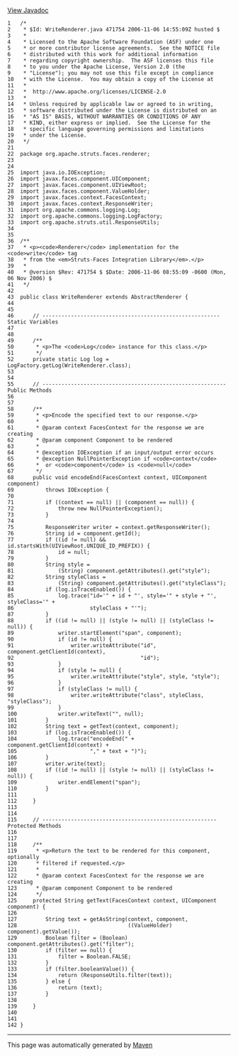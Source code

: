 [View Javadoc](../../../../../../apidocs/org/apache/struts/faces/renderer/WriteRenderer.html.md)


    1   /*
    2    * $Id: WriteRenderer.java 471754 2006-11-06 14:55:09Z husted $
    3    *
    4    * Licensed to the Apache Software Foundation (ASF) under one
    5    * or more contributor license agreements.  See the NOTICE file
    6    * distributed with this work for additional information
    7    * regarding copyright ownership.  The ASF licenses this file
    8    * to you under the Apache License, Version 2.0 (the
    9    * "License"); you may not use this file except in compliance
    10   * with the License.  You may obtain a copy of the License at
    11   *
    12   *  http://www.apache.org/licenses/LICENSE-2.0
    13   *
    14   * Unless required by applicable law or agreed to in writing,
    15   * software distributed under the License is distributed on an
    16   * "AS IS" BASIS, WITHOUT WARRANTIES OR CONDITIONS OF ANY
    17   * KIND, either express or implied.  See the License for the
    18   * specific language governing permissions and limitations
    19   * under the License.
    20   */
    21  
    22  package org.apache.struts.faces.renderer;
    23  
    24  
    25  import java.io.IOException;
    26  import javax.faces.component.UIComponent;
    27  import javax.faces.component.UIViewRoot;
    28  import javax.faces.component.ValueHolder;
    29  import javax.faces.context.FacesContext;
    30  import javax.faces.context.ResponseWriter;
    31  import org.apache.commons.logging.Log;
    32  import org.apache.commons.logging.LogFactory;
    33  import org.apache.struts.util.ResponseUtils;
    34  
    35  
    36  /**
    37   * <p><code>Renderer</code> implementation for the <code>write</code> tag
    38   * from the <em>Struts-Faces Integration Library</em>.</p>
    39   *
    40   * @version $Rev: 471754 $ $Date: 2006-11-06 08:55:09 -0600 (Mon, 06 Nov 2006) $
    41   */
    42  
    43  public class WriteRenderer extends AbstractRenderer {
    44  
    45  
    46      // -------------------------------------------------------- Static Variables
    47  
    48  
    49      /**
    50       * <p>The <code>Log</code> instance for this class.</p>
    51       */
    52      private static Log log = LogFactory.getLog(WriteRenderer.class);
    53  
    54  
    55      // ---------------------------------------------------------- Public Methods
    56  
    57  
    58      /**
    59       * <p>Encode the specified text to our response.</p>
    60       *
    61       * @param context FacesContext for the response we are creating
    62       * @param component Component to be rendered
    63       *
    64       * @exception IOException if an input/output error occurs
    65       * @exception NullPointerException if <code>context</code>
    66       *  or <code>component</code> is <code>null</code>
    67       */
    68      public void encodeEnd(FacesContext context, UIComponent component)
    69          throws IOException {
    70  
    71          if ((context == null) || (component == null)) {
    72              throw new NullPointerException();
    73          }
    74  
    75          ResponseWriter writer = context.getResponseWriter();
    76          String id = component.getId();
    77          if ((id != null) && id.startsWith(UIViewRoot.UNIQUE_ID_PREFIX)) {
    78              id = null;
    79          }
    80          String style =
    81              (String) component.getAttributes().get("style");
    82          String styleClass =
    83              (String) component.getAttributes().get("styleClass");
    84          if (log.isTraceEnabled()) {
    85              log.trace("id='" + id + "', style='" + style + "', styleClass='" +
    86                        styleClass + "'");
    87          }
    88          if ((id != null) || (style != null) || (styleClass != null)) {
    89              writer.startElement("span", component);
    90              if (id != null) {
    91                  writer.writeAttribute("id", component.getClientId(context),
    92                                        "id");
    93              }
    94              if (style != null) {
    95                  writer.writeAttribute("style", style, "style");
    96              }
    97              if (styleClass != null) {
    98                  writer.writeAttribute("class", styleClass, "styleClass");
    99              }
    100             writer.writeText("", null);
    101         }
    102         String text = getText(context, component);
    103         if (log.isTraceEnabled()) {
    104             log.trace("encodeEnd(" + component.getClientId(context) +
    105                       "," + text + ")");
    106         }
    107         writer.write(text);
    108         if ((id != null) || (style != null) || (styleClass != null)) {
    109             writer.endElement("span");
    110         }
    111 
    112     }
    113 
    114 
    115     // ------------------------------------------------------- Protected Methods
    116 
    117 
    118     /**
    119      * <p>Return the text to be rendered for this component, optionally
    120      * filtered if requested.</p>
    121      *
    122      * @param context FacesContext for the response we are creating
    123      * @param component Component to be rendered
    124      */
    125     protected String getText(FacesContext context, UIComponent component) {
    126 
    127         String text = getAsString(context, component,
    128                                   ((ValueHolder) component).getValue());
    129         Boolean filter = (Boolean) component.getAttributes().get("filter");
    130         if (filter == null) {
    131             filter = Boolean.FALSE;
    132         }
    133         if (filter.booleanValue()) {
    134             return (ResponseUtils.filter(text));
    135         } else {
    136             return (text);
    137         }
    138 
    139     }
    140 
    141 
    142 }

------------------------------------------------------------------------

This page was automatically generated by [Maven](http://maven.apache.org/)
